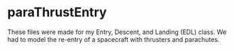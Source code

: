 # paraThrustEntry
These files were made for my Entry, Descent, and Landing (EDL) class. We had to model the re-entry of a spacecraft with thrusters and parachutes.
